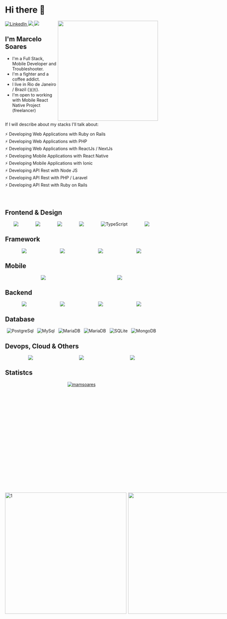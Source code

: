 # Hi there 👋

<div align="left">
  <!--
  <a href="https://twitter.com/mamsoares1969">
    <img
      src="https://img.shields.io/twitter/follow/mamsoares1969?label=Twitter&logo=twitter&style=flat-square&color=1da1f2&logoColor=ffffff"
      alt="Twitter"
    />
  </a>
  -->
  
  <a href="https://www.linkedin.com/in/mamsoares/" target="_blank">
    <img
      src="https://img.shields.io/badge/-Marcelo%20Soares-blue?style=flat-square&logo=Linkedin&logoColor=white&link=https://www.linkedin.com/in/mamsoares/"
      alt="LinkedIn"
    />
  </a>
  
  <a href="mailto:mamsoares@gmail.com" alt="Gmail">
    <img 
      src="https://img.shields.io/badge/-Gmail-FF0000?style=flat-square&labelColor=FF0000&logo=gmail&logoColor=white&link=mailto:mamsoares@gmail.com" />   </a>
  
  <a href="https://api.whatsapp.com/send?phone=5521997824222" alt="WhatsApp" target="_blank">
    <img 
      src="https://img.shields.io/badge/-WhatsApp-25d366?style=flat-square&labelColor=25d366&logo=whatsapp&logoColor=white&link=https://web.whatsapp.com/send?phone=5521997824222"/>         
  </a>

  <a href="https://api.daily.dev/get?r=mamsoares" target="_blank">
    <img
      width="330"
      align="right"
      src="https://api.daily.dev/devcards/2d30879c2bfc4c25aabac4946d9fa423.png?r=sjc"
    />
  </a>
</div>

## I'm Marcelo Soares

- I'm a Full Stack, Mobile Developer and Troubleshooter.
- I'm a fighter and a coffee addict.
- I live in Rio de Janeiro / Brazil (🇧🇷).
- I'm open to working with Mobile React Native Project (freelancer)


<!-- <h1>Hey! <img src="https://raw.githubusercontent.com/tavareshenrique/tavareshenrique/master/gifs/Hi.gif" width="30px"></h1> -->

<!--
<h2>I'm Marcelo Soares</h2>

I'm a Full Stack, Mobile Developer and Troubleshooter.
I'm a fighter and a coffee addict.
I'm from Rio de Janeiro / Brazil (🇧🇷).
I'm open to work with Mobile React Native Project (freelancer)

Would you like to find me?

[![Linkedin Badge](https://img.shields.io/badge/-Marcelo%20Soares-blue?style=flat-square&logo=Linkedin&logoColor=white&link=https://www.linkedin.com/in/mamsoares/)](https://www.linkedin.com/in/mamsoares/)
[![Rocketseat Badge](https://img.shields.io/badge/-Marcelo%20Soares-8257E6?style=flat-square&logo=apache-rocketmq&logoColor=white&link=https://app.rocketseat.com.br/me/marcelo-soares)](https://app.rocketseat.com.br/me/marcelo-soares)


[![Gmail Badge](https://img.shields.io/badge/-mamsoares@gmail.com-c14438?style=flat-square&logo=Gmail&logoColor=white&link=mailto:mamsoares@gmail.com)](mailto:mamsoares@gmail.com)
 -->

##

If I will describe about my stacks I'll talk about:

<!--ts-->
<p>
 ⚡ Developing Web Applications with Ruby on Rails<br>
 ⚡ Developing Web Applications with PHP<br>
 ⚡ Developing Web Applications with ReactJs / NextJs<br>
 ⚡ Developing Mobile Applications with React Native<br>
 ⚡ Developing Mobile Applications with Ionic<br>
 ⚡ Developing API Rest with Node JS<br>
 ⚡ Developing API Rest with PHP / Laravel<br>
 ⚡ Developing API Rest with Ruby on Rails<br><br><br>
</p> 

## Frontend & Design

<div style="display:flex; flex-direction: row; align-items: center; justify-content: space-around">
  <img src="https://img.shields.io/badge/html5%20-%23E34F26.svg?&style=for-the-badge&logo=html5&logoColor=white"/>
  <img src="https://img.shields.io/badge/css3%20-%231572B6.svg?&style=for-the-badge&logo=css3&logoColor=white"/>
  <img src="https://img.shields.io/badge/-javascript%20-yellow?&style=for-the-badge&logo=javascript&logoColor=white"/>
  <!-- <img src="https://img.shields.io/badge/vuejs%20-%2335495e.svg?&style=for-the-badge&logo=vue.js&logoColor=%234FC08D"/> -->
  <!-- <img alt="Angular.js" src="https://img.shields.io/badge/angular.js%20-%23E23237.svg?&style=for-the-badge&logo=angularjs&logoColor=white"/> -->
  <img src="https://img.shields.io/badge/jquery%20-%230769AD.svg?&style=for-the-badge&logo=jquery&logoColor=white"/>
  <img alt="TypeScript" src="https://img.shields.io/badge/typescript%20-%23007ACC.svg?&style=for-the-badge&logo=typescript&logoColor=white"/>
  <img src="https://img.shields.io/badge/figma%20-%23F24E1E.svg?&style=for-the-badge&logo=figma&logoColor=white"/>
</div>

## Framework

<div style="display:flex; flex-direction: row; align-items: center; justify-content: space-around">
 <img src="https://img.shields.io/badge/ruby on rail-8d2220?&style=for-the-badge&logo=rubyonrails&logoColor=white"/>
 <img src="https://img.shields.io/badge/-laravel-7377ad?&style=for-the-badge&logo=laravel&logoColor=white"/>
 <img src="https://img.shields.io/badge/next.js%20-%23239120.svg?&style=for-the-badge&logo=next.js&logoColor=white"/>
 <img src="https://img.shields.io/badge/-bootstrap-533b78?&style=for-the-badge&logo=bootstrap&logoColor=white"/>
</div>

## Mobile

<div style="display:flex; flex-direction: row; align-items: center; justify-content: space-around">
 <img src="https://img.shields.io/badge/-react native-blue?&style=for-the-badge&logo=react&logoColor=white"/>
 <img src="https://img.shields.io/badge/-ionic-2f7df7?&style=for-the-badge&logo=ionic&logoColor=white"/>
</div>

## Backend

<div style="display:flex; flex-direction: row; align-items: center; justify-content: space-around">
 <img src="https://img.shields.io/badge/node.js%20-%23239120.svg?&style=for-the-badge&logo=node.js&logoColor=white"/>
 <img src="https://img.shields.io/badge/-php-7377ad?&style=for-the-badge&logo=php&logoColor=white"/>
 <img src="https://img.shields.io/badge/ruby%20-8d2220?&style=for-the-badge&logo=ruby&logoColor=white"/>
 <img src="https://img.shields.io/badge/python-dee412?&style=for-the-badge&logo=python&logoColor=white"/>
</div>

## Database

<div style="display:flex; flex-direction: row; align-items: center; justify-content: space-around">
 <img alt="PostgreSql" src ="https://img.shields.io/badge/postgresql-%2307405e.svg?&style=for-the-badge&logo=postgresql&logoColor=white"/>
 <img alt="MySql" src ="https://img.shields.io/badge/mysql-da6936?&style=for-the-badge&logo=mysql&logoColor=white"/>
 <img alt="MariaDB" src ="https://img.shields.io/badge/mariadb-%2307405e.svg?&style=for-the-badge&logo=mariadb&logoColor=white"/>
 <img alt="MariaDB" src ="https://img.shields.io/badge/sql server-b42e2b?&style=for-the-badge&logo=sqlserver&logoColor=white"/>
 <img alt="SQLite" src ="https://img.shields.io/badge/sqlite-%2307405e.svg?&style=for-the-badge&logo=sqlite&logoColor=white"/>
 <img alt="MongoDB" src ="https://img.shields.io/badge/mongodb-%23239120.svg?&style=for-the-badge&logo=mongodb&logoColor=white"/>
</div>

<!-- ## Unit Test
<div style="display:flex; flex-direction: row; align-items: center; justify-content: space-around">
 <img alt="Jest" src="https://img.shields.io/badge/-jest-%23C21325?style=for-the-badge&logo=jest&logoColor=white"/>
</div>
 -->

## Devops, Cloud & Others

<div style="display:flex; flex-direction: row; align-items: center; justify-content: space-around">
 <!-- <img src="https://img.shields.io/badge/azure%20-%230072C6.svg?&style=for-the-badge&logo=azure-devops&logoColor=white"/> -->
 <img src="https://img.shields.io/badge/-AWS-%23FF9900.svg?style=for-the-badge&logo=amazon-aws&logoColor=white"/>
 <!--  <img src="https://img.shields.io/badge/github%20actions%20-%232671E5.svg?&style=for-the-badge&logo=github%20actions&logoColor=white"/> -->
 <img src="https://img.shields.io/badge/docker%20-%230db7ed.svg?&style=for-the-badge&logo=docker&logoColor=white"/>
 <!-- <img src="https://img.shields.io/badge/kubernetes%20-%23326ce5.svg?&style=for-the-badge&logo=kubernetes&logoColor=white"/> -->
 <img src="https://img.shields.io/badge/github%20-%23121011.svg?&style=for-the-badge&logo=github&logoColor=white"/>
 <!-- <img src="https://img.shields.io/badge/shell_script%20-%23121011.svg?&style=for-the-badge&logo=gnu-bash&logoColor=white"/> -->
</div>

## Statistcs

<div style="display:flex; flex-direction: row; align-items: center; justify-content: center; margin-bottom: 20rem;">  

  <!-- <p align="left"> <img src="https://komarev.com/ghpvc/?username=mamsoares&label=Profile%20views&color=0e75b6&style=flat" alt="mamsoares" /> </p> -->
  <p style="margin-top: 0rem;">
      <a href="https://github.com/ryo-ma/github-profile-trophy"><img src="https://github-profile-trophy.vercel.app/?username=mamsoares" alt="mamsoares" /></a>
  </p>

</div>

<div style="display:flex; flex-direction: row; align-items: center; justify-content: space-around;">
 
  
   <img width="400px" align="left" alt="1" 
     src="https://github-readme-stats-mamsoares.vercel.app/api?username=mamsoares&show_icons=true&theme=dracula&count_private=true" />
 
  <img width="400px" align="right" alt="" 
    src="https://github-readme-stats-mamsoares.vercel.app/api/top-langs/?username=mamsoares&count_private=true&langs_count=15&layout=compact&theme=dracula&hide=" />
  
<!--   <img  width="450px" src="https://github-readme-stats.vercel.app/api?username=mamsoares&show_icons=true&hide=&count_private=true&title_color=fe6e96&text_color=ffffff&icon_color=fe6e96&bg_color=1c1917&hide_border=true&show_icons=true&theme=dracula" alt="mamsoares's GitHub stats" /> -->
  
  
  <img  width="400px" src="https://github-readme-streak-stats.herokuapp.com/?user=mamsoares&stroke=ffffff&background=1c1917&ring=fe6e96&fire=fe6e96&currStreakNum=ffffff&currStreakLabel=fe6e96&sideNums=ffffff&sideLabels=ffffff&dates=ffffff&hide_border=true" />
  
</div>


<!-- ### Badges

<b>My GitHub Stats</b>

<a href="http://www.github.com/mamsoares"><img src="https://github-readme-stats.vercel.app/api?username=mamsoares&show_icons=true&hide=&count_private=true&title_color=0891b2&text_color=ffffff&icon_color=0891b2&bg_color=1c1917&hide_border=true&show_icons=true&theme=dracula" alt="mamsoares's GitHub stats" /></a>

<a href="http://www.github.com/mamsoares"><img src="https://github-readme-streak-stats.herokuapp.com/?user=mamsoares&stroke=ffffff&background=1c1917&ring=0891b2&fire=0891b2&currStreakNum=ffffff&currStreakLabel=0891b2&sideNums=ffffff&sideLabels=ffffff&dates=ffffff&hide_border=true" /></a>

<a href="http://www.github.com/mamsoares"><img src="https://github-readme-activity-graph.cyclic.app/graph?username=mamsoares&bg_color=1c1917&color=ffffff&line=0891b2&point=ffffff&area_color=1c1917&area=true&hide_border=true&custom_title=GitHub%20Commits%20Graph" alt="GitHub Commits Graph" /></a>

<a href="https://github.com/mamsoares" align="left"><img src="https://github-readme-stats.vercel.app/api/top-langs/?username=mamsoares&langs_count=10&title_color=0891b2&text_color=ffffff&icon_color=0891b2&bg_color=1c1917&hide_border=true&locale=en&custom_title=Top%20%Languages" alt="Top Languages" /></a>
 -->
  
<!--
![](https://github-profile-summary-cards.vercel.app/api/cards/profile-details?username=mamsoares&theme=dracula)

<a href="https://app.daily.dev/mamsoares"><img src="https://api.daily.dev/devcards/2d30879c2bfc4c25aabac4946d9fa423.png?r=8xv" width="150" alt="Marcelo Soares's Dev Card"/></a>
-->

<!--
**mamsoares/mamsoares** is a ✨ _special_ ✨ repository because its `README.md` (this file) appears on your GitHub profile.

Here are some ideas to get you started:

- 🔭 I’m currently working on ...
- 🌱 I’m currently learning ...
- 👯 I’m looking to collaborate on ...
- 🤔 I’m looking for help with ...
- 💬 Ask me about ...
- 📫 How to reach me: ...
- 😄 Pronouns: ...
- ⚡ Fun fact: ...
-->
